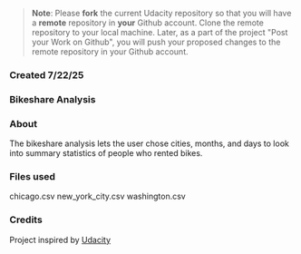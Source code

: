 >**Note**: Please **fork** the current Udacity repository so that you will have a **remote** repository in **your** Github account. Clone the remote repository to your local machine. Later, as a part of the project "Post your Work on Github", you will push your proposed changes to the remote repository in your Github account.

### Created 7/22/25

### Bikeshare Analysis

### About
The bikeshare analysis lets the user chose cities, months, and days to look into summary statistics of people who rented bikes.

### Files used
chicago.csv
new_york_city.csv
washington.csv

### Credits
Project inspired by [Udacity](https://udacity.com/enrollment/nd104)

